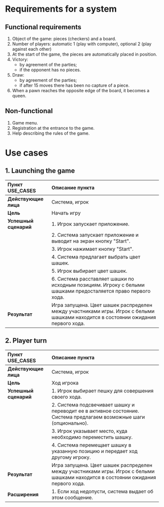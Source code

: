 # Requirements for a system
## Functional requirements
1. Object of the game: pieces (checkers) and a board.
2. Number of players: automatic 1 (play with computer), optional 2 (play against each other)
3. At the start of the game, the pieces are automatically placed in position.
4. Victory: 
    * by agreement of the parties; 
    * if the opponent has no pieces.
5. Draw:
    * by agreement of the parties;
    * if after 15 moves there has been no capture of a piece.
6. When a pawn reaches the opposite edge of the board, it becomes a queen.
## Non-functional
1. Game menu.
2. Registration at the entrance to the game.
3. Help describing the rules of the game.
# Use cases
## 1. Launching the game
| Пункт USE_CASES | Описание пункта |
|:-----------|:------------|
| __Действующие лица__ | Система, игрок |
| __Цель__ | Начать игру |
| __Успешный сценарий__ | 1. Игрок запускает приложение.
|| 2. Система запускает приложение и выводит на экран кнопку "Start".
|| 3. Игрок нажимает кнопку "Start".
|| 4. Система предлагает выбрать цвет шашек.
|| 5. Игрок выбирает цвет шашек.
|| 6. Система расставляет шашки по исходным позициям. Игроку с белыми шашками предосталяется право первого хода.
| __Результат__ | Игра запущена. Цвет шашек распределен между участниками игры. Игрок с белыми шашками находится в состоянии ожидания первого хода. |
## 2. Player turn
| Пункт USE_CASES | Описание пункта |
|:-----------|:------------|
| __Действующие лица__ | Система, игрок |
| __Цель__ | Ход игрока |
| __Успешный сценарий__ | 1. Игрок выбирает пешку для совершения своего хода.
|| 2. Система подсвечивает шашку и переводит ее в активное состояние. Система предлагаем возможные шаги (опционально).
|| 3. Игрок указывает место, куда необходимо переместить шашку.
|| 4. Система перемещает шашку в указанную позицию и передает ход другому игроку.
| __Результат__ | Игра запущена. Цвет шашек распределен между участниками игры. Игрок с белыми шашками находится в состоянии ожидания первого хода. |
| __Расширения__ | 1. Если ход недопусти, система выдает об этом сообщение. 
